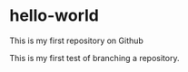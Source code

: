 # hello-world
This is my first repository on Github

This is my first test of branching a repository.
